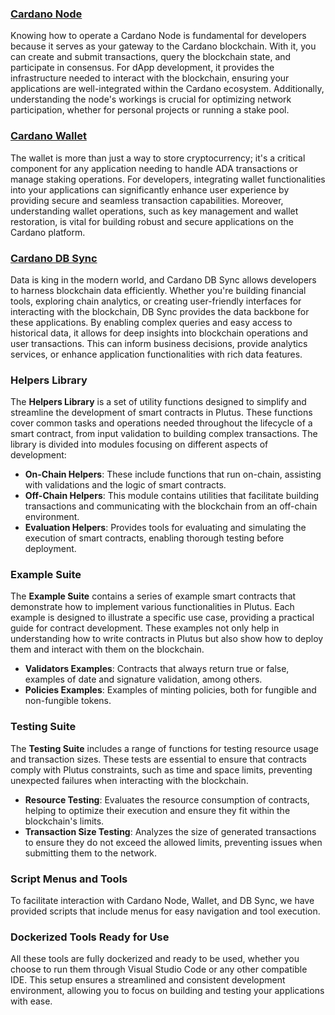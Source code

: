 ### [Cardano Node](https://github.com/intersectmbo/cardano-node/)

Knowing how to operate a Cardano Node is fundamental for developers because it serves as your gateway to the Cardano blockchain. With it, you can create and submit transactions, query the blockchain state, and participate in consensus. For dApp development, it provides the infrastructure needed to interact with the blockchain, ensuring your applications are well-integrated within the Cardano ecosystem. Additionally, understanding the node's workings is crucial for optimizing network participation, whether for personal projects or running a stake pool.

### [Cardano Wallet](https://github.com/cardano-foundation/cardano-wallet/releases)

The wallet is more than just a way to store cryptocurrency; it's a critical component for any application needing to handle ADA transactions or manage staking operations. For developers, integrating wallet functionalities into your applications can significantly enhance user experience by providing secure and seamless transaction capabilities. Moreover, understanding wallet operations, such as key management and wallet restoration, is vital for building robust and secure applications on the Cardano platform.

### [Cardano DB Sync](https://github.com/intersectmbo/cardano-db-sync/pkgs/container/cardano-db-sync)

Data is king in the modern world, and Cardano DB Sync allows developers to harness blockchain data efficiently. Whether you're building financial tools, exploring chain analytics, or creating user-friendly interfaces for interacting with the blockchain, DB Sync provides the data backbone for these applications. By enabling complex queries and easy access to historical data, it allows for deep insights into blockchain operations and user transactions. This can inform business decisions, provide analytics services, or enhance application functionalities with rich data features.

### Helpers Library

The **Helpers Library** is a set of utility functions designed to simplify and streamline the development of smart contracts in Plutus. These functions cover common tasks and operations needed throughout the lifecycle of a smart contract, from input validation to building complex transactions. The library is divided into modules focusing on different aspects of development:

- **On-Chain Helpers**: These include functions that run on-chain, assisting with validations and the logic of smart contracts.
- **Off-Chain Helpers**: This module contains utilities that facilitate building transactions and communicating with the blockchain from an off-chain environment.
- **Evaluation Helpers**: Provides tools for evaluating and simulating the execution of smart contracts, enabling thorough testing before deployment.

### Example Suite

The **Example Suite** contains a series of example smart contracts that demonstrate how to implement various functionalities in Plutus. Each example is designed to illustrate a specific use case, providing a practical guide for contract development. These examples not only help in understanding how to write contracts in Plutus but also show how to deploy them and interact with them on the blockchain.

- **Validators Examples**: Contracts that always return true or false, examples of date and signature validation, among others.
- **Policies Examples**: Examples of minting policies, both for fungible and non-fungible tokens.

### Testing Suite

The **Testing Suite** includes a range of functions for testing resource usage and transaction sizes. These tests are essential to ensure that contracts comply with Plutus constraints, such as time and space limits, preventing unexpected failures when interacting with the blockchain.

- **Resource Testing**: Evaluates the resource consumption of contracts, helping to optimize their execution and ensure they fit within the blockchain's limits.
- **Transaction Size Testing**: Analyzes the size of generated transactions to ensure they do not exceed the allowed limits, preventing issues when submitting them to the network.

### Script Menus and Tools

To facilitate interaction with Cardano Node, Wallet, and DB Sync, we have provided scripts that include menus for easy navigation and tool execution. 

### Dockerized Tools Ready for Use

All these tools are fully dockerized and ready to be used, whether you choose to run them through Visual Studio Code or any other compatible IDE. This setup ensures a streamlined and consistent development environment, allowing you to focus on building and testing your applications with ease.
